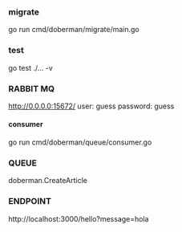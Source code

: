 ### migrate 
go run cmd/doberman/migrate/main.go
### test
go test ./... -v

### RABBIT MQ
http://0.0.0.0:15672/
user: guess
password: guess
#### consumer 
go run cmd/doberman/queue/consumer.go 

### QUEUE
doberman.CreateArticle

### ENDPOINT 
http://localhost:3000/hello?message=hola